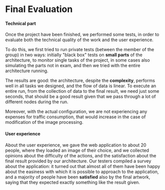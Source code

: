 # Final Evaluation





#### Technical part



Once the project have been finished, we performed some tests, in order to evaluate both the technical quality of the work and the user experience. 



To do this, we first tried to run private tests (between the member of the group) in two ways: initially "black box" tests on **small parts** of the architecture, to monitor single tasks of the project, in some cases also simulating the parts not in exam, and then we tried with the entire architecture running. 



The results are good: the architecture, despite the **complexity**, performs well in all tasks we designed, and the flow of data is linear. To execute an entire run, from the collection of data to the final result, we need just some seconds, that should be a good result given that we pass through a lot of different nodes during the run.



Moreover, with the actual configuration, we are not experiencing any expenses for traffic consumption, that would increase in the case of modification of the image processing.



#### User experience





About the user experience, we gave the web application to about 20 people, where they loaded an image of their choice, and we collected opinions about the difficulty of the actions, and the satisfaction about the final result provided by our architecture. Our testers compiled a survey about the application: it turned out that almost all of them have been happy about the easiness with which it is possible to approach to the application, and a majority of people have been **satisfied** also by the final artwork, saying that they expected exactly something like the result given.